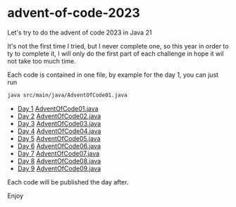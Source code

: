 # advent-of-code-2023
Let's try to do the advent of code 2023 in Java 21

It's not the first time I tried, but I never complete one, so this year in order to ty to complete it,
I will only do the first part of each challenge in hope it wil not take too much time.

Each code is contained in one file, by example for the day 1, you can just run
```bash
java src/main/java/AdventOfCode01.java
```

- [Day 1](https://adventofcode.com/2023/day/1) [AdventOfCode01.java](src/main/java/AdventOfCode01.java)
- [Day 2](https://adventofcode.com/2023/day/2) [AdventOfCode02.java](src/main/java/AdventOfCode02.java)
- [Day 3](https://adventofcode.com/2023/day/3) [AdventOfCode03.java](src/main/java/AdventOfCode03.java)
- [Day 4](https://adventofcode.com/2023/day/4) [AdventOfCode04.java](src/main/java/AdventOfCode04.java)
- [Day 5](https://adventofcode.com/2023/day/5) [AdventOfCode05.java](src/main/java/AdventOfCode05.java)
- [Day 6](https://adventofcode.com/2023/day/6) [AdventOfCode06.java](src/main/java/AdventOfCode06.java)
- [Day 7](https://adventofcode.com/2023/day/7) [AdventOfCode07.java](src/main/java/AdventOfCode07.java)
- [Day 8](https://adventofcode.com/2023/day/8) [AdventOfCode08.java](src/main/java/AdventOfCode08.java)
- [Day 9](https://adventofcode.com/2023/day/9) [AdventOfCode09.java](src/main/java/AdventOfCode09.java)

Each code will be published the day after.

Enjoy

